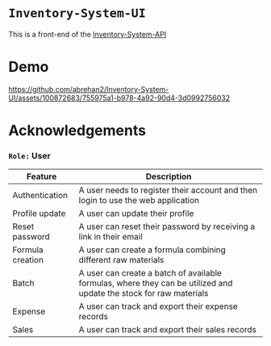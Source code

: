 # `Inventory-System-UI`
This is a front-end of the [Inventory-System-API](https://github.com/abrehan2/Inventory-System-API.git)
# Demo
https://github.com/abrehan2/Inventory-System-UI/assets/100872683/755975a1-b978-4a92-90d4-3d0992756032

# Acknowledgements
### `Role:` User

| Feature | Description                                                                |
| ----------------- | ------------------------------------------------------------------ |
| Authentication | A user needs to register their account and then login to use the web application |
| Profile update | A user can update their profile |
| Reset password | A user can reset their password by receiving a link in their email |
| Formula creation | A user can create a formula combining different raw materials |
| Batch | A user can create a batch of available formulas, where they can be utilized and update the stock for raw materials |
| Expense | A user can track and export their expense records |
| Sales | A user can track and export their sales records |